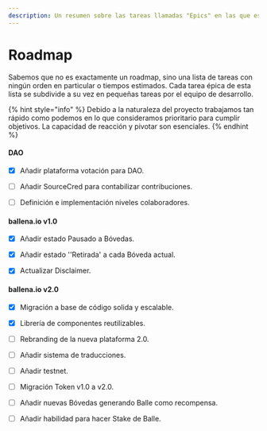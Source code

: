 ```yaml
---
description: Un resumen sobre las tareas llamadas "Epics" en las que estamos trabajando
---
```


# Roadmap

Sabemos que no es exactamente un roadmap, sino una lista de tareas con ningún orden en particular o tiempos estimados. Cada tarea épica de esta lista se subdivide a su vez en pequeñas tareas por el equipo de desarrollo.

{% hint style="info" %}
Debido a la naturaleza del proyecto trabajamos tan rápido como podemos en lo que consideramos prioritario para cumplir objetivos. La capacidad de reacción y pivotar son esenciales.
{% endhint %}

#### DAO

* [x] Añadir plataforma votación para DAO.
* [ ] Añadir SourceCred para contabilizar contribuciones.
* [ ] Definición e implementación niveles colaboradores.



#### ballena.io v1.0

* [x] Añadir estado Pausado a Bóvedas.
* [x] Añadir estado ''Retirada' a cada Bóveda actual.
* [x] Actualizar Disclaimer.



#### ballena.io v2.0

* [x] Migración a base de código solida y escalable.
* [x] Librería de componentes reutilizables.
* [ ] Rebranding de la nueva plataforma 2.0.
* [ ] Añadir sistema de traducciones.
* [ ] Añadir testnet.
* [ ] Migración Token v1.0 a v2.0.
* [ ] Añadir nuevas Bóvedas generando Balle como recompensa.
* [ ] Añadir habilidad para hacer Stake de Balle.






